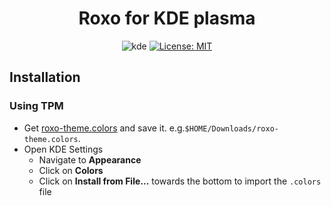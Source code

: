 <div align="center">

# Roxo for KDE plasma

![kde](https://img.shields.io/static/v1?message=plasma&logo=kde&color=231e32&label=KDE)
[![License: MIT](https://img.shields.io/badge/License-MIT-97ca39.svg)](https://opensource.org/licenses/MIT)

</div>

## Installation

### Using TPM

- Get [roxo-theme.colors](https://raw.githubusercontent.com/roxo-theme/plasma/main/roxo-theme.colors)
  and save it. e.g.`$HOME/Downloads/roxo-theme.colors`.
- Open KDE Settings
    - Navigate to **Appearance**
    - Click on **Colors**
    - Click on **Install from File...** towards the bottom to import the `.colors` file

